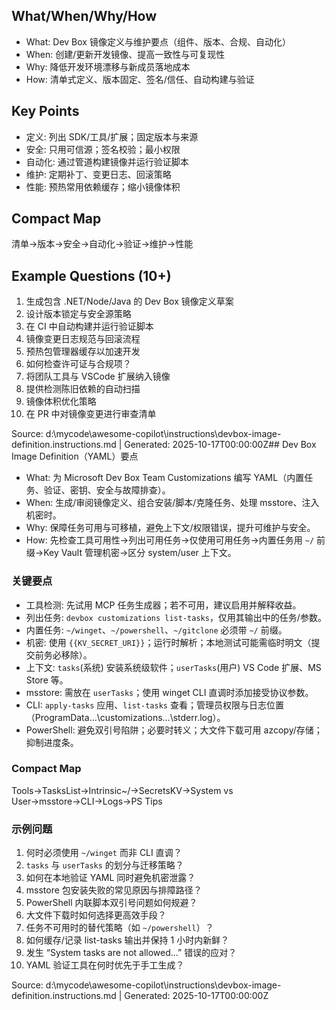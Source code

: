 ## What/When/Why/How
- What: Dev Box 镜像定义与维护要点（组件、版本、合规、自动化）
- When: 创建/更新开发镜像、提高一致性与可复现性
- Why: 降低开发环境漂移与新成员落地成本
- How: 清单式定义、版本固定、签名/信任、自动构建与验证

## Key Points
- 定义: 列出 SDK/工具/扩展；固定版本与来源
- 安全: 只用可信源；签名校验；最小权限
- 自动化: 通过管道构建镜像并运行验证脚本
- 维护: 定期补丁、变更日志、回滚策略
- 性能: 预热常用依赖缓存；缩小镜像体积

## Compact Map
清单→版本→安全→自动化→验证→维护→性能

## Example Questions (10+)
1) 生成包含 .NET/Node/Java 的 Dev Box 镜像定义草案
2) 设计版本锁定与安全源策略
3) 在 CI 中自动构建并运行验证脚本
4) 镜像变更日志规范与回滚流程
5) 预热包管理器缓存以加速开发
6) 如何检查许可证与合规项？
7) 将团队工具与 VSCode 扩展纳入镜像
8) 提供检测陈旧依赖的自动扫描
9) 镜像体积优化策略
10) 在 PR 中对镜像变更进行审查清单

Source: d:\mycode\awesome-copilot\instructions\devbox-image-definition.instructions.md | Generated: 2025-10-17T00:00:00Z## Dev Box Image Definition（YAML）要点

- What: 为 Microsoft Dev Box Team Customizations 编写 YAML（内置任务、验证、密钥、安全与故障排查）。
- When: 生成/审阅镜像定义、组合安装/脚本/克隆任务、处理 msstore、注入机密时。
- Why: 保障任务可用与可移植，避免上下文/权限错误，提升可维护与安全。
- How: 先检查工具可用性→列出可用任务→仅使用可用任务→内置任务用 `~/` 前缀→Key Vault 管理机密→区分 system/user 上下文。

### 关键要点
- 工具检测: 先试用 MCP 任务生成器；若不可用，建议启用并解释收益。
- 列出任务: `devbox customizations list-tasks`，仅用其输出中的任务/参数。
- 内置任务: `~/winget`、`~/powershell`、`~/gitclone` 必须带 `~/` 前缀。
- 机密: 使用 `{{KV_SECRET_URI}}`；运行时解析；本地测试可能需临时明文（提交前务必移除）。
- 上下文: `tasks`(系统) 安装系统级软件；`userTasks`(用户) VS Code 扩展、MS Store 等。
- msstore: 需放在 `userTasks`；使用 winget CLI 直调时添加接受协议参数。
- CLI: `apply-tasks` 应用、`list-tasks` 查看；管理员权限与日志位置（ProgramData\...\customizations\...\stderr.log）。
- PowerShell: 避免双引号陷阱；必要时转义；大文件下载可用 azcopy/存储；抑制进度条。

### Compact Map
Tools→TasksList→Intrinsic~/→SecretsKV→System vs User→msstore→CLI→Logs→PS Tips

### 示例问题
1) 何时必须使用 `~/winget` 而非 CLI 直调？
2) `tasks` 与 `userTasks` 的划分与迁移策略？
3) 如何在本地验证 YAML 同时避免机密泄露？
4) msstore 包安装失败的常见原因与排障路径？
5) PowerShell 内联脚本双引号问题如何规避？
6) 大文件下载时如何选择更高效手段？
7) 任务不可用时的替代策略（如 `~/powershell`）？
8) 如何缓存/记录 list-tasks 输出并保持 1 小时内新鲜？
9) 发生 “System tasks are not allowed...” 错误的应对？
10) YAML 验证工具在何时优先于手工生成？

Source: d:\mycode\awesome-copilot\instructions\devbox-image-definition.instructions.md | Generated: 2025-10-17T00:00:00Z
